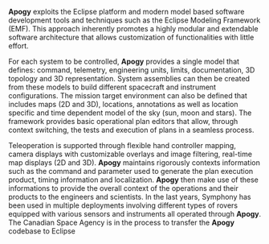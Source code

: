 **Apogy** exploits the Eclipse platform and modern model based software development tools and techniques such as the Eclipse Modeling Framework (EMF). This approach inherently promotes a highly modular and extendable software architecture that allows customization of functionalities with little effort.

For each system to be controlled, **Apogy** provides a single model that defines: command, telemetry, engineering units, limits, documentation, 3D topology and 3D representation. System assemblies can then be created from these models to build different spacecraft and instrument configurations. The mission target environment can also be defined that includes maps (2D and 3D), locations, annotations as well as location specific and time dependent model of the sky (sun, moon and stars). The framework provides basic operational plan editors that allow, through context switching, the tests and execution of plans in a seamless process.

Teleoperation is supported through flexible hand controller mapping, camera displays with customizable overlays and image filtering, real-time map displays (2D and 3D). **Apogy** maintains rigorously contexts information such as the command and parameter used to generate the plan execution product, timing information and localization. **Apogy** then make use of these informations to provide the overall context of the operations and their products to the engineers and scientists. In the last years, Symphony has been used in multiple deployments involving different types of rovers equipped with various sensors and instruments all operated through **Apogy**.  The Canadian Space Agency is in the process to transfer the **Apogy** codebase to Eclipse